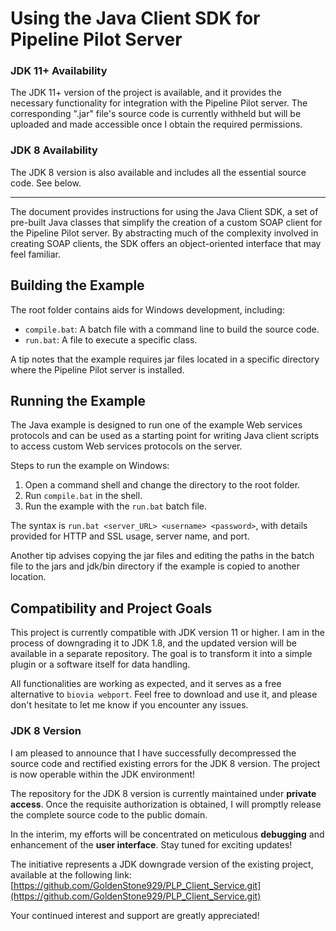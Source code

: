 # Using the Java Client SDK for Pipeline Pilot Server 

### JDK 11+ Availability
The JDK 11+ version of the project is available, and it provides the necessary functionality for integration with the Pipeline Pilot server. The corresponding ".jar" file's source code is currently withheld but will be uploaded and made accessible once I obtain the required permissions.

### JDK 8 Availability
The JDK 8 version is also available and includes all the essential source code. See below.

---------------------------------------------------------------------------------------------------------------------------------------------------------------------------------------------

The document provides instructions for using the Java Client SDK, a set of pre-built Java classes that simplify the creation of a custom SOAP client for the Pipeline Pilot server. By abstracting much of the complexity involved in creating SOAP clients, the SDK offers an object-oriented interface that may feel familiar.

## Building the Example

The root folder contains aids for Windows development, including:
- `compile.bat`: A batch file with a command line to build the source code.
- `run.bat`: A file to execute a specific class.

A tip notes that the example requires jar files located in a specific directory where the Pipeline Pilot server is installed.

## Running the Example

The Java example is designed to run one of the example Web services protocols and can be used as a starting point for writing Java client scripts to access custom Web services protocols on the server.

Steps to run the example on Windows:
1. Open a command shell and change the directory to the root folder.
2. Run `compile.bat` in the shell.
3. Run the example with the `run.bat` batch file.

The syntax is `run.bat <server_URL> <username> <password>`, with details provided for HTTP and SSL usage, server name, and port.

Another tip advises copying the jar files and editing the paths in the batch file to the jars and jdk/bin directory if the example is copied to another location.

## Compatibility and Project Goals

This project is currently compatible with JDK version 11 or higher. I am in the process of downgrading it to JDK 1.8, and the updated version will be available in a separate repository. The goal is to transform it into a simple plugin or a software itself for data handling.

All functionalities are working as expected, and it serves as a free alternative to `biovia webport`. Feel free to download and use it, and please don't hesitate to let me know if you encounter any issues.

### JDK 8 Version

I am pleased to announce that I have successfully decompressed the source code and rectified existing errors for the JDK 8 version. The project is now operable within the JDK environment!

The repository for the JDK 8 version is currently maintained under **private access**. Once the requisite authorization is obtained, I will promptly release the complete source code to the public domain.

In the interim, my efforts will be concentrated on meticulous **debugging** and enhancement of the **user interface**. Stay tuned for exciting updates!

The initiative represents a JDK downgrade version of the existing project, available at the following link:
[https://github.com/GoldenStone929/PLP_Client_Service.git](https://github.com/GoldenStone929/PLP_Client_Service.git)

Your continued interest and support are greatly appreciated!
